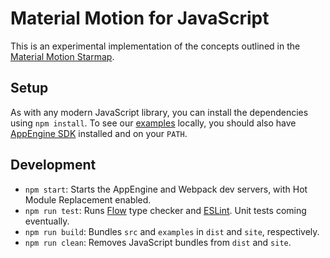 # Material Motion for JavaScript #

This is an experimental implementation of the concepts outlined in the [Material
Motion Starmap](https://material-motion.gitbooks.io/material-motion-starmap/content/).

## Setup ##

As with any modern JavaScript library, you can install the dependencies using
`npm install`.  To see our [examples](https://material-motion.appspot.com/)
locally, you should also have [AppEngine
SDK](https://cloud.google.com/appengine/downloads) installed and on your `PATH`.

## Development ##

- `npm start`: Starts the AppEngine and Webpack dev servers, with Hot Module
  Replacement enabled.
- `npm run test`: Runs [Flow](https://flowtype.org/) type checker and
  [ESLint](http://eslint.org/).  Unit tests coming eventually.
- `npm run build`: Bundles `src` and `examples` in `dist` and `site`,
  respectively.
- `npm run clean`: Removes JavaScript bundles from `dist` and `site`.
